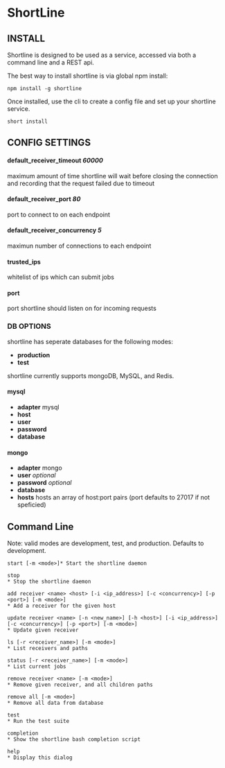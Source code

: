 # ShortLine

## INSTALL

Shortline is designed to be used as a service, accessed via both a command line and a REST api.

The best way to install shortline is via global npm install:

    npm install -g shortline

Once installed, use the cli to create a config file and set up your shortline service.

    short install

## CONFIG  SETTINGS
    
####  default\_receiver\_timeout _60000_
maximum amount of time shortline will wait before closing the connection
and recording that the request failed due to timeout
    
#### default\_receiver\_port _80_
port to connect to on each endpoint
    
#### default\_receiver\_concurrency _5_
maximun number of connections to each endpoint
    
#### trusted_ips
whitelist of ips which can submit jobs
    
#### port
port shortline should listen on for incoming requests
    
### DB OPTIONS
shortline has seperate databases for the following modes:

- **production**
- **test**

shortline currently supports mongoDB, MySQL, and Redis.
    
#### mysql
- **adapter** mysql
- **host**
- **user**
- **password**
- **database**
    
#### mongo
- **adapter** mongo
- **user** _optional_
- **password** _optional_
- **database**
- **hosts** hosts an array of host:port pairs (port defaults to 27017 if not speficied)

## Command Line

Note: valid modes are development, test, and production. Defaults to development.

```
start [-m <mode>]* Start the shortline daemon

stop
* Stop the shortline daemon

add receiver <name> <host> [-i <ip_address>] [-c <concurrency>] [-p <port>] [-m <mode>]
* Add a receiver for the given host

update receiver <name> [-n <new_name>] [-h <host>] [-i <ip_address>] [-c <concurrency>] [-p <port>] [-m <mode>]
* Update given receiver

ls [-r <receiver_name>] [-m <mode>]
* List receivers and paths

status [-r <receiver_name>] [-m <mode>]
* List current jobs

remove receiver <name> [-m <mode>]
* Remove given receiver, and all children paths

remove all [-m <mode>]
* Remove all data from database

test
* Run the test suite 

completion
* Show the shortline bash completion script

help
* Display this dialog
```